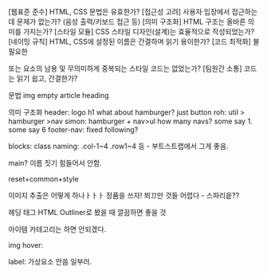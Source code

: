 [웹표준 준수] HTML, CSS 문법은 유효한가?
[접근성 고려] 사용자 입장에서 접근하는데 문제가 없는가? (음성 출력/키보드 접근 등)
[의미 구조화] HTML 구조는 올바른 의미를 가지는가?
[스타일 모듈] CSS 스타일 디자인(설계)는 효율적으로 작성되었는가?
[네이밍 규칙] HTML, CSS에 설정된 이름은 간결하며 읽기 용이한가?
[코드 최적화] 불 필요한 <div> 또는 <span> 요소의 남용 및 무의미하게 중복되는 스타일 코드는 없었는가?
[팀원간 소통] 코드는 읽기 쉽고, 간결한가?

문법
img empty
article heading


의미 구조화
header: logo h1 
what about hamburger? just button
roh: util > hamburger >nav
simon: hamburger + nav>ul
how many navs? some say 1. some say 6
footer-nav: fixed following?

blocks:
class naming: .col-1~4 .row1~4 등 - 부트스트랩에서 그게 좋음.



main? 이름 짓기 힘들어서 안함. 

reset+common+style

이미지 추출은 어떻게 하나ㅏㅏㅏ
정품을 쓰자!
쬐끄만 것들 어렵다 - 스파리읕??

헤딩 태그 HTML Outliner로 봤을 때 깔끔하면 좋을 것

아이템 카테고리는 하면 안되겠다.

img hover: 

label: 가상요소 안씀 일부러.
